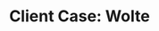 ---
title: "Client Case: Wolte"
layout: single
permalink: /wolte/
author_profile: true
toc: true
---